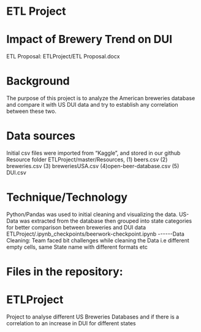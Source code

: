 # ETL Project
# Impact of Brewery Trend on DUI

ETL Proposal:	ETLProject/ETL Proposal.docx

# Background
The purpose of this project is to analyze the American breweries database and compare it with US DUI data and try to establish any correlation between these two. 

# Data sources
Initial csv files were imported from “Kaggle”, and stored in our github Resource folder ETLProject/master/Resources, 
(1) beers.csv    (2)  breweries.csv     (3) breweriesUSA.csv    (4)open-beer-database.csv    (5) DUI.csv

# Technique/Technology
Python/Pandas was used to initial cleaning and visualizing the data. US-Data was extracted from the database then grouped into state categories for better comparison between breweries and DUI data
ETLProject/.ipynb_checkpoints/beerwork-checkpoint.ipynb
------Data Cleaning: Team faced bit challenges while cleaning the Data i.e different empty cells, same State name with different formats etc

# Files in the repository:



# ETLProject
Project to analyse different US Breweries Databases  and if there is a  correlation to an increase in DUI for different states
